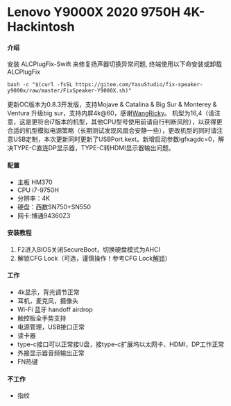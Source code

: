 # Lenovo Y9000X 2020 9750H 4K-Hackintosh

#### 介绍
安装 ALCPlugFix-Swift 来修复扬声器切换异常问题, 终端使用以下命安装或卸载 ALCPlugFix
  
```
bash -c "$(curl -fsSL https://gitee.com/YasuStudio/fix-speaker-y9000x/raw/master/FixSpeaker-Y9000X.sh)"
```
更新OC版本为0.8.3开发版，支持Mojave & Catalina & Big Sur & Monterey & Ventura
升级big sur，支持内屏4k@60，感谢[WangRicky](http://github.com/WangRicky/Y9000X-HACKINTOSH)。
机型为16,4（请注意，这是更符合i7版本的机型，其他CPU型号使用前请自行判断风险），以获得更合适的机型模拟电源策略（长期测试发现风扇会安静一些），更改机型的同时请注意USB定制，本次更新同时更新了USBPort.kext。新增启动参数igfxagdc=0，解决TYPE-C直连DP显示器，TYPE-C转HDMI显示器输出问题。

 #### **配置** 
- 主板 HM370
- CPU i7-9750H
- 分辨率：4K
- 硬盘：西数SN750+SN550
- 网卡:博通94360Z3

#### 安装教程

1.  F2进入BIOS关闭SecureBoot，切换硬盘模式为AHCI
2.  解锁CFG Lock（可选，谨慎操作！参考CFG Lock[解锁](https://bbs.pcbeta.com/viewthread-1845189-1-1.html)）

#### 工作


- 4k显示，背光调节正常
- 耳机，麦克风，摄像头
- Wi-Fi 蓝牙 handoff airdrop
- 触控板全手势支持
- 电源管理，USB接口正常
- 读卡器
- type-c接口可以正常接U盘，接type-c扩展坞以太网卡、HDMI，DP工作正常
- 外接显示器音频输出正常
- FN热键


#### 不工作

- 指纹

